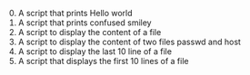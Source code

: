 0. A script that prints Hello world
1. A script that prints confused smiley
2. A script to display the content of a file
3. A script to display the content of two files passwd and host
4. A script to display the last 10 line of a file
5. A script that displays the first 10 lines of a file
